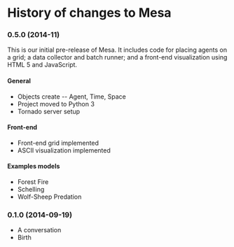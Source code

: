 # History of changes to Mesa

### 0.5.0 (2014-11)

This is our initial pre-release of Mesa. It includes code for placing agents on a grid; a data collector and batch runner; and a front-end visualization using HTML 5 and JavaScript.

#### General
* Objects create -- Agent, Time, Space
* Project moved to Python 3
* Tornado server setup

#### Front-end
* Front-end grid implemented
* ASCII visualization implemented

#### Examples models
* Forest Fire
* Schelling
* Wolf-Sheep Predation


### 0.1.0 (2014-09-19)
* A conversation
* Birth

